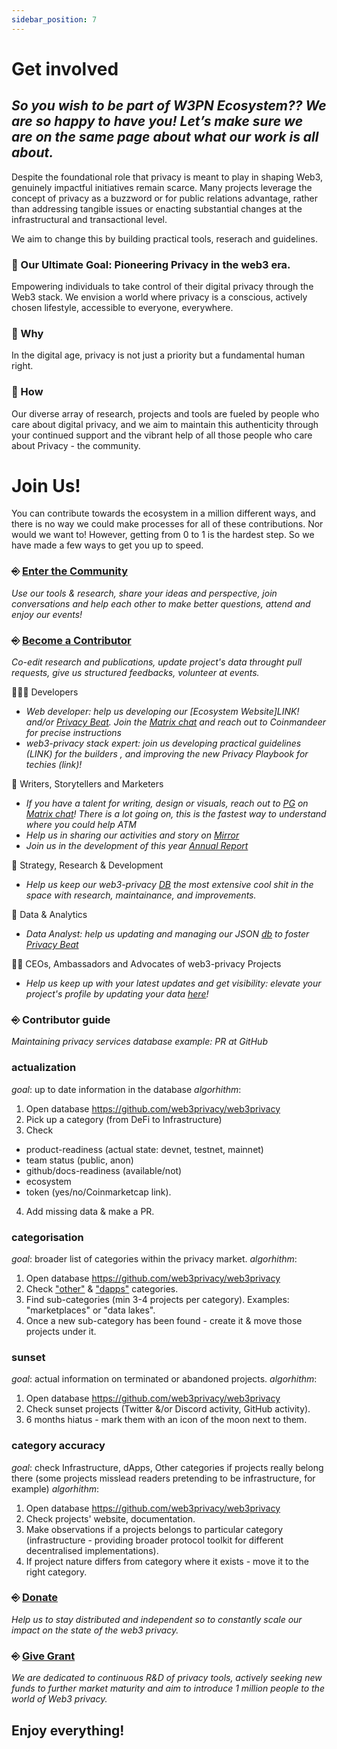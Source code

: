 ```yaml
---
sidebar_position: 7
---
```


# Get involved

## _So you wish to be part of W3PN Ecosystem?? We are so happy to have you! Let’s make sure we are on the same page about what our work is all about._

Despite the foundational role that privacy is meant to play in shaping Web3, genuinely impactful initiatives remain scarce. Many projects leverage the concept of privacy as a buzzword or for public relations advantage, rather than addressing tangible issues or enacting substantial changes at the infrastructural and transactional level.

We aim to change this by building practical tools, reserach and guidelines.

### 🎯 Our Ultimate Goal: Pioneering Privacy in the web3 era.
Empowering individuals to take control of their digital privacy through the Web3 stack.
We envision a world where privacy is a conscious, actively chosen lifestyle, accessible to everyone, everywhere.

### 🧐 Why
In the digital age, privacy is not just a priority but a fundamental human right.

### 🧩 How
Our diverse array of research, projects and tools are fueled by people who care about digital privacy, and we aim to maintain this authenticity through your continued support and the vibrant help of all those people who care about Privacy - the community.

# Join Us!
You can contribute towards the ecosystem in a million different ways, and there is no way we could make processes for all of these contributions. Nor would we want to! However, getting from 0 to 1 is the hardest step. So we have made a few ways to get you up to speed.

### ⎆ [Enter the Community](https://signal.group/#CjQKIH-1ZYEGp50OBvbJRbITIRxDzjH2pSxl7vdkVZs9g5vgEhDAKUlgYdpxpCpTkNVxow4X) 
_Use our tools & research, share your ideas and perspective, join conversations and help each other to make better questions, attend and enjoy our events!_

### ⎆ [Become a Contributor](https://matrix.to/#/#web3privacy:gwei.cz) 
_Co-edit research and publications, update project's data throught pull requests, give us structured feedbacks, volunteer at events._

👨🏻‍💻 Developers
- _Web developer: help us developing our [Ecosystem Website]LINK! and/or [Privacy Beat](https://docs.web3privacy.info/projects/db). Join the [Matrix chat](https://matrix.to/#/#web3privacy:gwei.cz) and reach out to Coinmandeer for precise instructions_
- _web3-privacy stack expert: join us developing practical guidelines (LINK) for the builders , and improving the new Privacy Playbook for techies (link)!_

🐉 Writers, Storytellers and Marketers
- _If you have a talent for writing, design or visuals, reach out to [PG](https://twitter.com/PG_CDG) on [Matrix chat](https://matrix.to/#/#web3privacy:gwei.cz)! There is a lot going on, this is the fastest way to understand where you could help ATM_
- _Help us in sharing our activities and story on [Mirror](https://mirror.xyz/0x0f1F3DAf416B74DB3DE55Eb4D7513a80F4841073)_
- _Join us in the development of this year [Annual Report](https://docs.web3privacy.info/projects/annual-report)_

🔭 Strategy, Research & Development
- _Help us keep our web3-privacy [DB](https://github.com/web3privacy/web3privacy) the most extensive cool shit in the space with research, maintainance, and improvements._

💾 Data & Analytics
- _Data Analyst: help us updating and managing our JSON [db](https://data.web3privacy.info/) to foster [Privacy Beat](https://docs.web3privacy.info/projects/db)_

👨‍🚀 CEOs, Ambassadors and Advocates of web3-privacy Projects
- _Help us keep up with your latest updates and get visibility: elevate your project's profile by updating your data [here](https://github.com/web3privacy/web3privacy)!_

### ⎆ Contributor guide
_Maintaining privacy services database example: PR at GitHub_

### actualization
_goal_: up to date information in the database
_algorhithm_:
1. Open database https://github.com/web3privacy/web3privacy
2. Pick up a category (from DeFi to Infrastructure)
3. Check

- product-readiness (actual state: devnet, testnet, mainnet)
- team status (public, anon)
- github/docs-readiness (available/not)
- ecosystem
- token (yes/no/Coinmarketcap link).
4. Add missing data & make a PR.

### categorisation
_goal_: broader list of categories within the privacy market.
_algorhithm_:
1. Open database https://github.com/web3privacy/web3privacy
2. Check ["other"](https://github.com/web3privacy/web3privacy#Other) & ["dapps"](https://github.com/web3privacy/web3privacy#dapps) categories.
3. Find sub-categories (min 3-4 projects per category). Examples: "marketplaces" or "data lakes".
4. Once a new sub-category has been found - create it & move those projects under it.

### sunset
_goal_: actual information on terminated or abandoned projects.
_algorhithm_:
1. Open database https://github.com/web3privacy/web3privacy
2. Check sunset projects (Twitter &/or Discord activity, GitHub activity).
3. 6 months hiatus - mark them with an icon of the moon next to them.

### category accuracy
_goal_: check Infrastructure, dApps, Other categories if projects really belong there (some projects misslead readers pretending to be infrastructure, for example)
_algorhithm_:
1. Open database https://github.com/web3privacy/web3privacy
2. Check projects' website, documentation.
3. Make observations if a projects belongs to particular category (infrastructure - providing broader protocol toolkit for different decentralised implementations).
4. If project nature differs from category where it exists - move it to the right category.

### ⎆ [Donate](https://docs.web3privacy.info/donate) 
_Help us to stay distributed and independent so to constantly scale our impact on the state of the web3 privacy._

### ⎆ [Give Grant](https://github.com/web3privacy/grants/tree/main)
_We are dedicated to continuous R&D of privacy tools, actively seeking new funds to further market maturity and aim to introduce 1 million people to the world of Web3 privacy._


## Enjoy everything!
